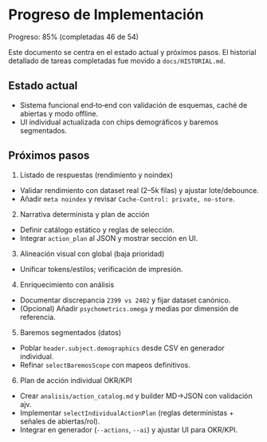 # Progreso de Implementación
<!-- progress:start -->
Progreso: 85% (completadas 46 de 54)
<!-- progress:end -->

Este documento se centra en el estado actual y próximos pasos. El historial detallado de tareas completadas fue movido a `docs/HISTORIAL.md`.

## Estado actual

- Sistema funcional end‑to‑end con validación de esquemas, caché de abiertas y modo offline.
- UI individual actualizada con chips demográficos y baremos segmentados.

## Próximos pasos

1) Listado de respuestas (rendimiento y noindex)
- Validar rendimiento con dataset real (2–5k filas) y ajustar lote/debounce.
- Añadir `meta noindex` y revisar `Cache-Control: private, no-store`.

2) Narrativa determinista y plan de acción
- Definir catálogo estático y reglas de selección.
- Integrar `action_plan` al JSON y mostrar sección en UI.

3) Alineación visual con global (baja prioridad)
- Unificar tokens/estilos; verificación de impresión.

4) Enriquecimiento con análisis
- Documentar discrepancia `2399 vs 2402` y fijar dataset canónico.
- (Opcional) Añadir `psychometrics.omega` y medias por dimensión de referencia.

5) Baremos segmentados (datos)
- Poblar `header.subject.demographics` desde CSV en generador individual.
- Refinar `selectBaremosScope` con mapeos definitivos.

6) Plan de acción individual OKR/KPI
- Crear `analisis/action_catalog.md` y builder MD→JSON con validación ajv.
- Implementar `selectIndividualActionPlan` (reglas deterministas + señales de abiertas/rol).
- Integrar en generador (`--actions`, `--ai`) y ajustar UI para OKR/KPI.
